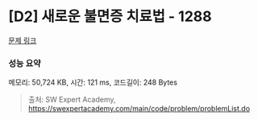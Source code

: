 # [D2] 새로운 불면증 치료법 - 1288 

[문제 링크](https://swexpertacademy.com/main/code/problem/problemDetail.do?contestProbId=AV18_yw6I9MCFAZN) 

### 성능 요약

메모리: 50,724 KB, 시간: 121 ms, 코드길이: 248 Bytes



> 출처: SW Expert Academy, https://swexpertacademy.com/main/code/problem/problemList.do